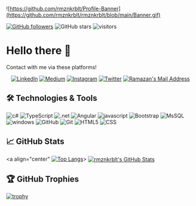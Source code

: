 ![https://github.com/rmznkrblt/Profile-Banner](https://github.com/rmznkrblt/rmznkrblt/blob/main/Banner.gif)

[![GitHub followers](https://img.shields.io/github/followers/rmznkrblt?style=social)](https://github.com/rmznkrblt?tab=followers)
![GitHub stars](https://img.shields.io/github/stars/rmznkrblt?style=social)
![visitors](https://visitor-badge.laobi.icu/badge?page_id=rmznkrblt.rmznkrblt)

# Hello there 👋

Contact with me via these platforms!

<p align="center">
<a href="https://www.linkedin.com/in/ramazankarabulut/"><img alt="LinkedIn" src="https://img.shields.io/badge/linkedin%20-%230077B5.svg?&style=for-the-badge&logo=linkedin&logoColor=white"/></a>
<a href="https://www.linkedin.com/in/ramazankarabulut/"><img alt="Medium" src="https://img.shields.io/badge/medium%20-black.svg?&style=for-the-badge&logo=medium&logoColor=white"/></a>
<a href="https://www.instagram.com/rmznnkrblt/"><img alt="Instagram" src="https://img.shields.io/badge/@rmznnkrblt%20-%23E4405F.svg?&style=for-the-badge&logo=Instagram&logoColor=white"/></a>
<a href="https://twitter.com/Nimbus1996_"><img alt="Twitter" src="https://img.shields.io/badge/@rmznkrblt%20-%231DA1F2.svg?&style=for-the-badge&logo=Twitter&logoColor=white"/></a>
  <a href="mailto:r.karabulut@outlook.com.tr" target="_blank" rel="nofollow"><img alt="Ramazan's Mail Address" src="https://img.shields.io/badge/Gmail-D14836?style=for-the-badge&logo=gmail&logoColor=white" /></a></p>



## 🛠 Technologies & Tools 

<img alt="c#" src="https://img.shields.io/badge/C%23-239120?style=for-the-badge&logo=c-sharp&logoColor=white"></img>
<img alt="TypeScript" src="https://img.shields.io/badge/typescript%20-%23007ACC.svg?&style=for-the-badge&logo=typescript&logoColor=white"/>
<img alt=".net" src="https://img.shields.io/badge/.NET-5C2D91?style=for-the-badge&logo=.net&logoColor=white"></img>
<img alt="Angular" src="https://img.shields.io/badge/angular%20-%23DD0031.svg?&style=for-the-badge&logo=angular&logoColor=white"/>
<img alt="javascript" src="https://img.shields.io/badge/javascript-f0db4f?style=for-the-badge&logo=javascript&logoColor=323330 "></img>
<img alt="Bootstrap" src="https://img.shields.io/badge/bootstrap%20-%23563D7C.svg?&style=for-the-badge&logo=bootstrap&logoColor=white"/>
<img alt="MsSQL" src="https://img.shields.io/badge/Microsoft_SQL_Server-CC2927?style=for-the-badge&logo=microsoft-sql-server&logoColor=white"></img>
<img alt="windows" src="https://img.shields.io/badge/Windows-0078D6?style=for-the-badge&logo=windows&logoColor=white"></img>
<img alt="GitHub" src="https://img.shields.io/badge/github%20-%23121011.svg?&style=for-the-badge&logo=github&logoColor=white"/>
<img alt="Git" src="https://img.shields.io/badge/git%20-%23F05033.svg?&style=for-the-badge&logo=git&logoColor=white"/>
<img alt="HTML5" src="https://img.shields.io/badge/html5%20-%23E34F26.svg?&style=for-the-badge&logo=html5&logoColor=white"/>
<img alt="CSS" src="https://img.shields.io/badge/css%20-%231572B6.svg?&style=for-the-badge&logo=css3&logoColor=white"/>

## &#x1f4c8; GitHub Stats

<a align="center" [![Top Langs](https://github-readme-stats.vercel.app/api/top-langs/?username=rmznkrblt&layout=compact)](https://github.com/anuraghazra/github-readme-stats)></a> <a href="https://github.com/rmznkrblt/rmznkrblt"> <img align="center" src="https://github-readme-stats.vercel.app/api?username=rmznkrblt&show_icons=true&line_height=27&count_private=true&title_color=6aa6f8&text_color=8a919a&icon_color=6aa6f8&bg_color=0e1116" alt="rmznkrblt's GitHub Stats" />
</a>

## 🏆 GitHub Trophies

[![trophy](https://github-profile-trophy.vercel.app/?username=rmznkrblt&theme=nord&column=7)](https://github.com/ryo-ma/github-profile-trophy)


